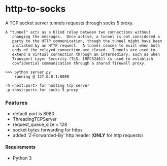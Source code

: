 # http-to-socks

A TCP socket server tunnels requests through socks 5 proxy.

```
A "tunnel" acts as a blind relay between two connections without
   changing the messages.  Once active, a tunnel is not considered a
   party to the HTTP communication, though the tunnel might have been
   initiated by an HTTP request.  A tunnel ceases to exist when both
   ends of the relayed connection are closed.  Tunnels are used to
   extend a virtual connection through an intermediary, such as when
   Transport Layer Security (TLS, [RFC5246]) is used to establish
   confidential communication through a shared firewall proxy.
```

```
>>> python server.py
    running @ 127.0.0.1:8080

-h <host:port> for hosting tcp server
-p <host:port> for socks 5 proxy
```

### Features
- default port is 8080
- ThreadingTCPServer
- request_queue_size = 128
- socket bytes forwarding for https
- added 'Z-Forwarded-By' http header (**ONLY** for http requests)

#### Requirements
- Python 3
